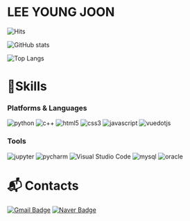 # LEE YOUNG JOON

![Hits](https://hits.seeyoufarm.com/api/count/incr/badge.svg?url=https%3A%2F%2Fgithub.com%2Flee990324%2Flee990324%2F&count_bg=%2379C83D&title_bg=%23555555&icon=&icon_color=%23E7E7E7&title=hits&edge_flat=false)

![GitHub stats](https://github-readme-stats.vercel.app/api?username=lee990324&show_icons=true&theme=radical&count_private=true&show=reviews) <!-- &include_all_commits=true -->
<!-- Rank
1 - 
[2*{1- 2^(-commits/250)} +
3*{1- 2^(-prs/50)} +
1*{1- 2^(-issues/25)} +
1*{1- 2^(-reviews/2)} +
4*{(stars/50)/ (1 + stars/50)} +
1*{(followers/10)/ (1 + followers/10)}] / 12
-->
![Top Langs](https://github-readme-stats.vercel.app/api/top-langs/?username=lee990324&layout=compact&theme=radical)
<!-- [![Solved.ac Profile](http://mazassumnida.wtf/api/v2/generate_badge?boj=lee990324)](https://solved.ac/lee990324/) -->

# 💪Skills
### Platforms & Languages
![python](https://img.shields.io/badge/python-3776AB.svg?&style=for-the-badge&logo=python&logoColor=white)
![c++](https://img.shields.io/badge/c++-00599C.svg?&style=for-the-badge&logo=cplusplus&logoColor=white)
![html5](https://img.shields.io/badge/html5-E34F26.svg?&style=for-the-badge&logo=html5&logoColor=white)
![css3](https://img.shields.io/badge/css3-1572B6.svg?&style=for-the-badge&logo=css3&logoColor=white)
![javascript](https://img.shields.io/badge/javascript-F7DF1E.svg?&style=for-the-badge&logo=javascript&logoColor=white)
![vuedotjs](https://img.shields.io/badge/vue.js-4FC08D.svg?&style=for-the-badge&logo=vuedotjs&logoColor=white)

### Tools
![jupyter](https://img.shields.io/badge/jupyter-F37626.svg?&style=for-the-badge&logo=jupyter&logoColor=white)
![pycharm](https://img.shields.io/badge/pycharm-000000.svg?&style=for-the-badge&logo=pycharm&logoColor=white)
![Visual Studio Code](https://img.shields.io/badge/Visual%20Studio%20Code-007ACC.svg?&style=for-the-badge&logo=Visual%20Studio%20Code&logoColor=white)
![mysql](https://img.shields.io/badge/mysql-4479A1.svg?&style=for-the-badge&logo=mysql&logoColor=white)
![oracle](https://img.shields.io/badge/oracle-F80000.svg?&style=for-the-badge&logo=oracle&logoColor=white)

# :mailbox_with_mail: Contacts
[![Gmail Badge](https://img.shields.io/badge/Gmail-d14836?style=flat-square&logo=Gmail&logoColor=white&link=mailto:f9977f990324@gmail.com)](mailto:f9977f990324@gmail.com)
[![Naver Badge](https://img.shields.io/badge/Naver-03C75A?style=flat-square&logo=Naver&logoColor=white&link=mailto:lee990324@naver.com)](mailto:lee990324@naver.com)




